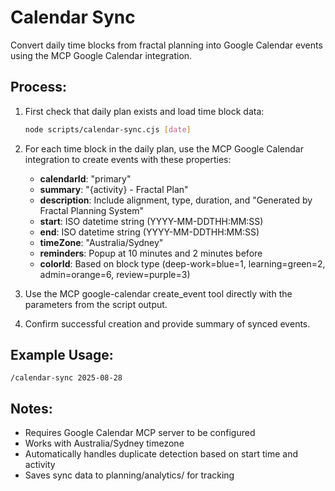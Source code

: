 # Calendar Sync

Convert daily time blocks from fractal planning into Google Calendar events using the MCP Google Calendar integration.

## Process:

1. First check that daily plan exists and load time block data:
   ```bash
   node scripts/calendar-sync.cjs [date]
   ```

2. For each time block in the daily plan, use the MCP Google Calendar integration to create events with these properties:
   - **calendarId**: "primary"
   - **summary**: "{activity} - Fractal Plan"
   - **description**: Include alignment, type, duration, and "Generated by Fractal Planning System"
   - **start**: ISO datetime string (YYYY-MM-DDTHH:MM:SS)
   - **end**: ISO datetime string (YYYY-MM-DDTHH:MM:SS) 
   - **timeZone**: "Australia/Sydney"
   - **reminders**: Popup at 10 minutes and 2 minutes before
   - **colorId**: Based on block type (deep-work=blue=1, learning=green=2, admin=orange=6, review=purple=3)

3. Use the MCP google-calendar create_event tool directly with the parameters from the script output.

4. Confirm successful creation and provide summary of synced events.

## Example Usage:
```
/calendar-sync 2025-08-28
```

## Notes:
- Requires Google Calendar MCP server to be configured
- Works with Australia/Sydney timezone
- Automatically handles duplicate detection based on start time and activity
- Saves sync data to planning/analytics/ for tracking